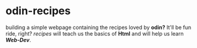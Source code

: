 # odin-recipes
building a simple webpage containing the recipes loved by **odin?**
It'll be fun ride, right? *recipes* will teach us the basics of **Html** 
and will help us learn ***Web-Dev***.